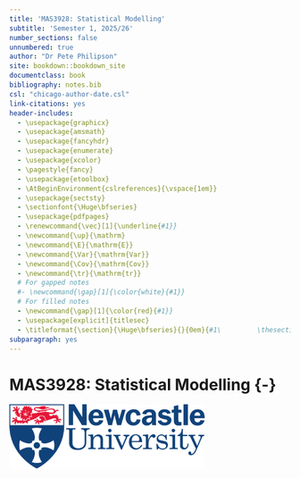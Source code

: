 ```yaml
---
title: 'MAS3928: Statistical Modelling'
subtitle: 'Semester 1, 2025/26'
number_sections: false
unnumbered: true
author: "Dr Pete Philipson"
site: bookdown::bookdown_site
documentclass: book
bibliography: notes.bib
csl: "chicago-author-date.csl"
link-citations: yes
header-includes:
  - \usepackage{graphicx}
  - \usepackage{amsmath}
  - \usepackage{fancyhdr}
  - \usepackage{enumerate}
  - \usepackage{xcolor}
  - \pagestyle{fancy}
  - \usepackage{etoolbox}
  - \AtBeginEnvironment{cslreferences}{\vspace{1em}}
  - \usepackage{sectsty}
  - \sectionfont{\Huge\bfseries} 
  - \usepackage{pdfpages}
  - \renewcommand{\vec}[1]{\underline{#1}}
  - \newcommand{\up}{\mathrm}
  - \newcommand{\E}{\mathrm{E}}
  - \newcommand{\Var}{\mathrm{Var}}
  - \newcommand{\Cov}{\mathrm{Cov}}
  - \newcommand{\tr}{\mathrm{tr}}
  # For gapped notes
  #- \newcommand{\gap}[1]{\color{white}{#1}}
  # For filled notes
  - \newcommand{\gap}[1]{\color{red}{#1}}
  - \usepackage[explicit]{titlesec}
  - \titleformat{\section}{\Huge\bfseries}{}{0em}{#1\         \thesection}
subparagraph: yes
---
```


# MAS3928: Statistical Modelling {-}
<!-- Logo centered -->
<p align="left">
  <img src="nclLogoCol.png" width="350" />
</p>




